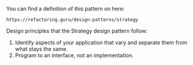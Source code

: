 You can find a definition of this pattern on here:

    https://refactoring.guru/design-patterns/strategy

Design principles that the Strategy design pattern follow:
1. Identify aspects of your application that vary and separate them from
   what stays the same.
2. Program to an interface, not an implementation.